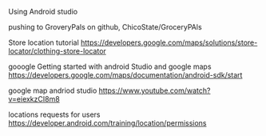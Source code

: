 Using Android studio

pushing to GroveryPals on github, ChicoState/GroceryPAls


Store location tutorial 
https://developers.google.com/maps/solutions/store-locator/clothing-store-locator

gooogle Getting started with android Studio and google maps
https://developers.google.com/maps/documentation/android-sdk/start

google map andriod studio 
https://www.youtube.com/watch?v=eiexkzCI8m8


locations requests for users
https://developer.android.com/training/location/permissions


